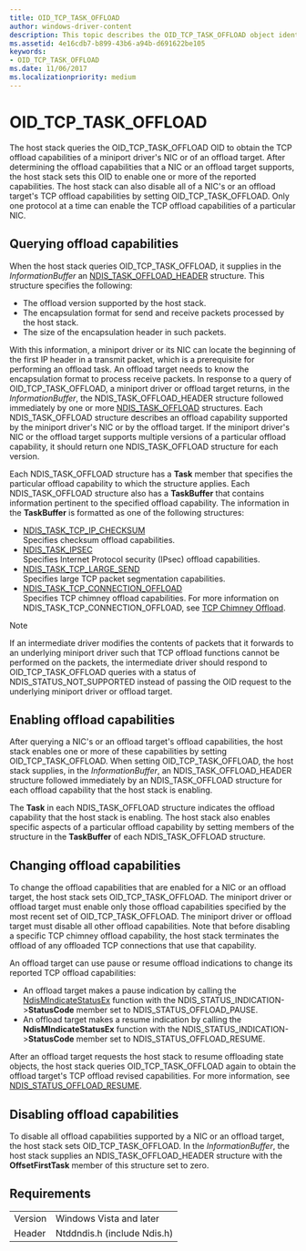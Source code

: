 ```yaml
---
title: OID_TCP_TASK_OFFLOAD
author: windows-driver-content
description: This topic describes the OID_TCP_TASK_OFFLOAD object identifier (OID).
ms.assetid: 4e16cdb7-b899-43b6-a94b-d691622be105
keywords:
- OID_TCP_TASK_OFFLOAD
ms.date: 11/06/2017
ms.localizationpriority: medium
---
```


# OID_TCP_TASK_OFFLOAD

The host stack queries the OID_TCP_TASK_OFFLOAD OID to obtain the TCP offload capabilities of a miniport driver's NIC or of an offload target. After determining the offload capabilities that a NIC or an offload target supports, the host stack sets this OID to enable one or more of the reported capabilities. The host stack can also disable all of a NIC's or an offload target's TCP offload capabilities by setting OID_TCP_TASK_OFFLOAD. Only one protocol at a time can enable the TCP offload capabilities of a particular NIC.

## Querying offload capabilities

When the host stack queries OID_TCP_TASK_OFFLOAD, it supplies in the *InformationBuffer* an [NDIS_TASK_OFFLOAD_HEADER](https://msdn.microsoft.com/library/windows/hardware/ff559004) structure. This structure specifies the following:

- The offload version supported by the host stack.
- The encapsulation format for send and receive packets processed by the host stack.
- The size of the encapsulation header in such packets.

With this information, a miniport driver or its NIC can locate the beginning of the first IP header in a transmit packet, which is a prerequisite for performing an offload task. An offload target needs to know the encapsulation format to process receive packets. In response to a query of OID_TCP_TASK_OFFLOAD, a miniport driver or offload target returns, in the *InformationBuffer*, the NDIS_TASK_OFFLOAD_HEADER structure followed immediately by one or more [NDIS_TASK_OFFLOAD](https://msdn.microsoft.com/library/windows/hardware/ff558995) structures. Each NDIS_TASK_OFFLOAD structure describes an offload capability supported by the miniport driver's NIC or by the offload target. If the miniport driver's NIC or the offload target supports multiple versions of a particular offload capability, it should return one NDIS_TASK_OFFLOAD structure for each version.

Each NDIS_TASK_OFFLOAD structure has a **Task** member that specifies the particular offload capability to which the structure applies. Each NDIS_TASK_OFFLOAD structure also has a **TaskBuffer** that contains information pertinent to the specified offload capability. The information in the **TaskBuffer** is formatted as one of the following structures:

- [NDIS_TASK_TCP_IP_CHECKSUM](https://msdn.microsoft.com/library/windows/hardware/ff559004)  
    Specifies checksum offload capabilities.
- [NDIS_TASK_IPSEC](https://msdn.microsoft.com/library/windows/hardware/ff558990)  
    Specifies Internet Protocol security (IPsec) offload capabilities.
- [NDIS_TASK_TCP_LARGE_SEND](https://msdn.microsoft.com/library/windows/hardware/ff559008)  
    Specifies large TCP packet segmentation capabilities.
- [NDIS_TASK_TCP_CONNECTION_OFFLOAD](https://msdn.microsoft.com/library/windows/hardware/ff567873)  
    Specifies TCP chimney offload capabilities. For more information on NDIS_TASK_TCP_CONNECTION_OFFLOAD, see [TCP Chimney Offload](ndis-tcp-chimney-offload.md).

> [!NOTE]
> If an intermediate driver modifies the contents of packets that it forwards to an underlying miniport driver such that TCP offload functions cannot be performed on the packets, the intermediate driver should respond to OID_TCP_TASK_OFFLOAD queries with a status of NDIS_STATUS_NOT_SUPPORTED instead of passing the OID request to the underlying miniport driver or offload target.

## Enabling offload capabilities

After querying a NIC's or an offload target's offload capabilities, the host stack enables one or more of these capabilities by setting OID_TCP_TASK_OFFLOAD. When setting OID_TCP_TASK_OFFLOAD, the host stack supplies, in the *InformationBuffer*, an NDIS_TASK_OFFLOAD_HEADER structure followed immediately by an NDIS_TASK_OFFLOAD structure for each offload capability that the host stack is enabling.

The **Task** in each NDIS_TASK_OFFLOAD structure indicates the offload capability that the host stack is enabling. The host stack also enables specific aspects of a particular offload capability by setting members of the structure in the **TaskBuffer** of each NDIS_TASK_OFFLOAD structure.

## Changing offload capabilities 

To change the offload capabilities that are enabled for a NIC or an offload target, the host stack sets OID_TCP_TASK_OFFLOAD. The miniport driver or offload target must enable only those offload capabilities specified by the most recent set of OID_TCP_TASK_OFFLOAD. The miniport driver or offload target must disable all other offload capabilities. Note that before disabling a specific TCP chimney offload capability, the host stack terminates the offload of any offloaded TCP connections that use that capability.

An offload target can use pause or resume offload indications to change its reported TCP offload capabilities:

- An offload target makes a pause indication by calling the [NdisMIndicateStatusEx](https://msdn.microsoft.com/library/windows/hardware/ff563600) function with the NDIS_STATUS_INDICATION->**StatusCode** member set to NDIS_STATUS_OFFLOAD_PAUSE.
- An offload target makes a resume indication by calling the **NdisMIndicateStatusEx** function with the NDIS_STATUS_INDICATION->**StatusCode** member set to NDIS_STATUS_OFFLOAD_RESUME.

After an offload target requests the host stack to resume offloading state objects, the host stack queries OID_TCP_TASK_OFFLOAD again to obtain the offload target's TCP offload revised capabilities. For more information, see [NDIS_STATUS_OFFLOAD_RESUME](https://msdn.microsoft.com/library/windows/hardware/ff567405).

## Disabling offload capabilities

To disable all offload capabilities supported by a NIC or an offload target, the host stack sets OID_TCP_TASK_OFFLOAD. In the *InformationBuffer*, the host stack supplies an NDIS_TASK_OFFLOAD_HEADER structure with the **OffsetFirstTask** member of this structure set to zero.

## Requirements

| | |
| --- | --- |
| Version | Windows Vista and later |
| Header | Ntddndis.h (include Ndis.h) |


